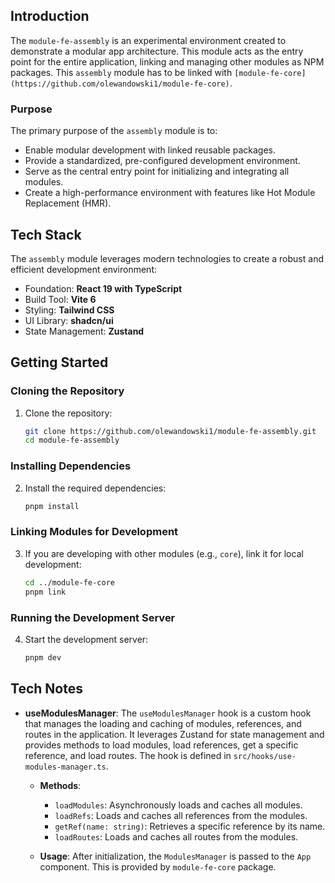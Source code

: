 ## Introduction

The `module-fe-assembly` is an experimental environment created to demonstrate a modular app architecture. This module acts as the entry point for the entire application, linking and managing other modules as NPM packages. This `assembly` module has to be linked with `[module-fe-core](https://github.com/olewandowski1/module-fe-core)`.

### Purpose

The primary purpose of the `assembly` module is to:

- Enable modular development with linked reusable packages.
- Provide a standardized, pre-configured development environment.
- Serve as the central entry point for initializing and integrating all modules.
- Create a high-performance environment with features like Hot Module Replacement (HMR).

## Tech Stack

The `assembly` module leverages modern technologies to create a robust and efficient development environment:

- Foundation: **React 19 with TypeScript**
- Build Tool: **Vite 6**
- Styling: **Tailwind CSS**
- UI Library: **shadcn/ui**
- State Management: **Zustand**

## Getting Started

### Cloning the Repository

1. Clone the repository:
   ```bash
   git clone https://github.com/olewandowski1/module-fe-assembly.git
   cd module-fe-assembly
   ```

### Installing Dependencies

2. Install the required dependencies:
   ```bash
   pnpm install
   ```

### Linking Modules for Development

3. If you are developing with other modules (e.g., `core`), link it for local development:
   ```bash
   cd ../module-fe-core
   pnpm link
   ```

### Running the Development Server

4. Start the development server:
   ```bash
   pnpm dev
   ```

## Tech Notes

- **useModulesManager**: The `useModulesManager` hook is a custom hook that manages the loading and caching of modules, references, and routes in the application. It leverages Zustand for state management and provides methods to load modules, load references, get a specific reference, and load routes. The hook is defined in `src/hooks/use-modules-manager.ts`.

  - **Methods**:

    - `loadModules`: Asynchronously loads and caches all modules.
    - `loadRefs`: Loads and caches all references from the modules.
    - `getRef(name: string)`: Retrieves a specific reference by its name.
    - `loadRoutes`: Loads and caches all routes from the modules.

  - **Usage**: After initialization, the `ModulesManager` is passed to the `App` component. This is provided by `module-fe-core` package.
